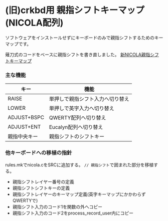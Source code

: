 # (旧)crkbd用 親指シフトキーマップ (NICOLA配列)

ソフトウェアをインストールせずにキーボードのみで親指シフトするためのキーマップです。

薙刀式のコードをベースに親指シフトを書き直しました。
[新NICOLA親指シフトキーマップ](https://github.com/eswai/qmk_firmware/tree/master/keyboards/crkbd/keymaps/nicola2)

### 主な機能

|キー|機能|
|----|----|
|RAISE|単押しで親指シフト入力へ切り替え|
|LOWER|単押しで英字入力へ切り替え|
|ADJUST+BSPC|QWERTY配列へ切り替え|
|ADJUST+ENT|Eucalyn配列へ切り替え|
|親指中央キー|親指シフトのシフトキー|


### 他キーボードへの移植の指針

rules.mkでnicola.cをSRCに追加する。
`// 親指シフト`で囲まれた部分を移植する。

* 親指シフトレイヤー番号の定義
* 親指シフトシフトキーの定義
* 親指シフトレイヤーのキーマップ定義(英字キーマップにかかわらずQWERTYで)
* 親指シフト入力のコード1を関数の外へコピー
* 親指シフト入力のコード2をprocess_record_user内にコピー